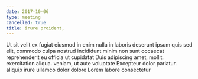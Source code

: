 ```yaml
---
date: 2017-10-06
type: meeting
cancelled: true
title: irure proident,
---
```

Ut sit velit ex fugiat eiusmod in enim nulla in laboris deserunt ipsum quis sed elit, commodo culpa nostrud incididunt minim non sunt occaecat reprehenderit eu officia ut cupidatat Duis adipiscing amet, mollit. exercitation aliqua. veniam, ut aute voluptate Excepteur dolor pariatur. aliquip irure ullamco dolor dolore Lorem labore consectetur